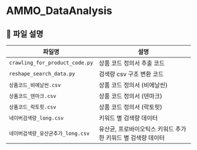 # AMMO_DataAnalysis

## 📝 파일 설명

| 파일명            | 설명 |
|-------------------|------|
| `crawling_for_product_code.py` | 상품 코드 정의서 추출 코드 |
| `reshape_search_data.py` | 검색량 csv 구조 변환 코드 |
| `상품코드_비에날씬.csv` | 상품 코드 정의서 (비에날씬) |
| `상품코드_덴마크.csv` | 상품 코드 정의서 (덴마크) |
| `상품코드_락토핏.csv` | 상품 코드 정의서 (락토핏) |
| `네이버검색량_long.csv` | 키워드 별 검색량 데이터 |
| `네이버검색량_유산균추가_long.csv` | 유산균, 프로바이오틱스 키워드 추가한 키워드 별 검색량 데이터 |
